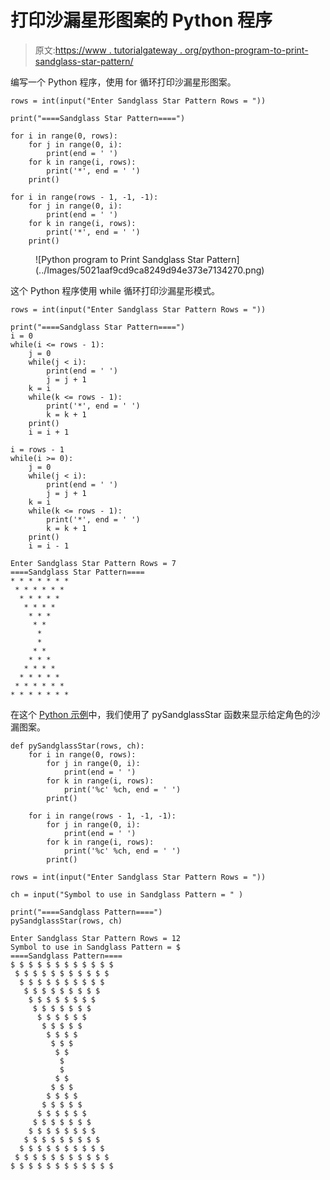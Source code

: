 # 打印沙漏星形图案的 Python 程序

> 原文:[https://www . tutorialgateway . org/python-program-to-print-sandglass-star-pattern/](https://www.tutorialgateway.org/python-program-to-print-sandglass-star-pattern/)

编写一个 Python 程序，使用 for 循环打印沙漏星形图案。

```
rows = int(input("Enter Sandglass Star Pattern Rows = "))

print("====Sandglass Star Pattern====")

for i in range(0, rows):
    for j in range(0, i):
        print(end = ' ')
    for k in range(i, rows):
        print('*', end = ' ')                
    print()

for i in range(rows - 1, -1, -1):
    for j in range(0, i):
        print(end = ' ')
    for k in range(i, rows):
        print('*', end = ' ')      
    print()
```

<figure class="wp-block-image size-large">![Python program to Print Sandglass Star Pattern](../Images/5021aaf9cd9ca8249d94e373e7134270.png)</figure>

这个 Python 程序使用 while 循环打印沙漏星形模式。

```
rows = int(input("Enter Sandglass Star Pattern Rows = "))

print("====Sandglass Star Pattern====")
i = 0
while(i <= rows - 1):
    j = 0
    while(j < i):
        print(end = ' ')
        j = j + 1
    k = i
    while(k <= rows - 1):
        print('*', end = ' ')
        k = k + 1
    print()
    i = i + 1

i = rows - 1
while(i >= 0):
    j = 0
    while(j < i):
        print(end = ' ')
        j = j + 1
    k = i
    while(k <= rows - 1):
        print('*', end = ' ')
        k = k + 1
    print()   
    i = i - 1
```

```
Enter Sandglass Star Pattern Rows = 7
====Sandglass Star Pattern====
* * * * * * * 
 * * * * * * 
  * * * * * 
   * * * * 
    * * * 
     * * 
      * 
      * 
     * * 
    * * * 
   * * * * 
  * * * * * 
 * * * * * * 
* * * * * * * 
```

在这个 [Python 示例](https://www.tutorialgateway.org/python-programming-examples/)中，我们使用了 pySandglassStar 函数来显示给定角色的沙漏图案。

```
def pySandglassStar(rows, ch):
    for i in range(0, rows):
        for j in range(0, i):
            print(end = ' ')
        for k in range(i, rows):
            print('%c' %ch, end = ' ')               
        print()

    for i in range(rows - 1, -1, -1):
        for j in range(0, i):
            print(end = ' ')
        for k in range(i, rows):
            print('%c' %ch, end = ' ')     
        print()

rows = int(input("Enter Sandglass Star Pattern Rows = "))

ch = input("Symbol to use in Sandglass Pattern = " )

print("====Sandglass Pattern====")
pySandglassStar(rows, ch)
```

```
Enter Sandglass Star Pattern Rows = 12
Symbol to use in Sandglass Pattern = $
====Sandglass Pattern====
$ $ $ $ $ $ $ $ $ $ $ $ 
 $ $ $ $ $ $ $ $ $ $ $ 
  $ $ $ $ $ $ $ $ $ $ 
   $ $ $ $ $ $ $ $ $ 
    $ $ $ $ $ $ $ $ 
     $ $ $ $ $ $ $ 
      $ $ $ $ $ $ 
       $ $ $ $ $ 
        $ $ $ $ 
         $ $ $ 
          $ $ 
           $ 
           $ 
          $ $ 
         $ $ $ 
        $ $ $ $ 
       $ $ $ $ $ 
      $ $ $ $ $ $ 
     $ $ $ $ $ $ $ 
    $ $ $ $ $ $ $ $ 
   $ $ $ $ $ $ $ $ $ 
  $ $ $ $ $ $ $ $ $ $ 
 $ $ $ $ $ $ $ $ $ $ $ 
$ $ $ $ $ $ $ $ $ $ $ $ 
```